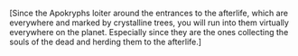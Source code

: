 [Since the Apokryphs loiter around the entrances to the afterlife, which are everywhere and marked by crystalline trees, you will run into them virtually everywhere on the planet. Especially since they are the ones collecting the souls of the dead and herding them to the afterlife.]